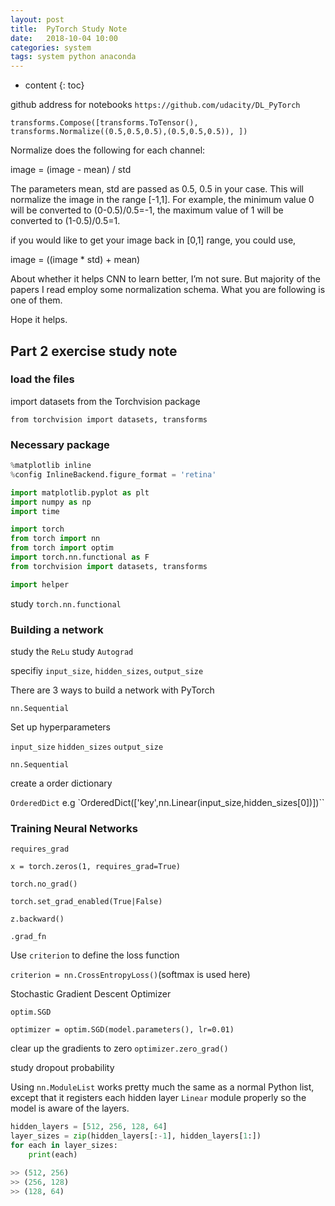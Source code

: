```yaml
---
layout: post
title:  PyTorch Study Note
date:   2018-10-04 10:00
categories: system
tags: system python anaconda
---
```

* content
{: toc}


github address for notebooks
`https://github.com/udacity/DL_PyTorch`

`transforms.Compose([transforms.ToTensor(),
                    transforms.Normalize((0.5,0.5,0.5),(0.5,0.5,0.5)),
                    ])`


Normalize does the following for each channel:

image = (image - mean) / std

The parameters mean, std are passed as 0.5, 0.5 in your case. This will normalize the image in the range [-1,1]. For example, the minimum value 0 will be converted to (0-0.5)/0.5=-1, the maximum value of 1 will be converted to (1-0.5)/0.5=1.

if you would like to get your image back in [0,1] range, you could use,

image = ((image * std) + mean)

About whether it helps CNN to learn better, I’m not sure. But majority of the papers I read employ some normalization schema. What you are following is one of them.

Hope it helps.


## Part 2 exercise study note





### load the files
import datasets from the Torchvision package

`from torchvision import datasets, transforms`


### Necessary package
```python
%matplotlib inline
%config InlineBackend.figure_format = 'retina'

import matplotlib.pyplot as plt
import numpy as np
import time

import torch
from torch import nn
from torch import optim
import torch.nn.functional as F
from torchvision import datasets, transforms

import helper
```

study `torch.nn.functional`

### Building a network




study the `ReLu`
study `Autograd`


specifiy `input_size`, `hidden_sizes`, `output_size`

There are 3 ways to build a network with PyTorch

`nn.Sequential`


Set up hyperparameters

`input_size`
`hidden_sizes`
`output_size`

`nn.Sequential`

create a order dictionary

`OrderedDict`
e.g
`OrderedDict(['key',nn.Linear(input_size,hidden_sizes[0])])``



### Training Neural Networks



`requires_grad`


`x = torch.zeros(1, requires_grad=True)`

`torch.no_grad()`

`torch.set_grad_enabled(True|False)`


`z.backward()`

`.grad_fn`


Use `criterion` to define the loss function

`criterion = nn.CrossEntropyLoss()`(softmax is used here)

Stochastic Gradient Descent Optimizer

`optim.SGD`

`optimizer = optim.SGD(model.parameters(), lr=0.01)`

clear up the gradients to zero
`optimizer.zero_grad()`

study dropout probability

Using `nn.ModuleList` works pretty much the same as a normal Python list, except that it registers each hidden layer `Linear` module properly so the model is aware of the layers.


```python
hidden_layers = [512, 256, 128, 64]
layer_sizes = zip(hidden_layers[:-1], hidden_layers[1:])
for each in layer_sizes:
    print(each)

>> (512, 256)
>> (256, 128)
>> (128, 64)
```
